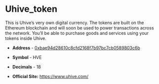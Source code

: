 # Uhive_token
This is Uhive’s very own digital currency. The tokens are built on the Ethereum blockchain and will soon be used to power transactions across the network. You’ll be able to purchase goods and services using your tokens inside Uhive.

* **Address** - [0xbae94d28610c8cfd2168f7b97bc7cb0589803c6b](https://etherscan.io/address/0xbae94d28610c8cfd2168f7b97bc7cb0589803c6b)
* **Symbol** - HVE
* **Decimals** - 18

* **Official Site:** https://www.uhive.com/ 
